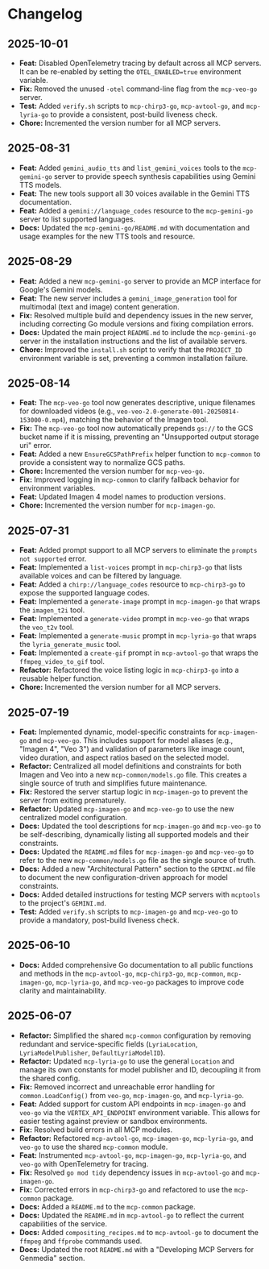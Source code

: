 # Changelog

## 2025-10-01

*   **Feat:** Disabled OpenTelemetry tracing by default across all MCP servers. It can be re-enabled by setting the `OTEL_ENABLED=true` environment variable.
*   **Fix:** Removed the unused `-otel` command-line flag from the `mcp-veo-go` server.
*   **Test:** Added `verify.sh` scripts to `mcp-chirp3-go`, `mcp-avtool-go`, and `mcp-lyria-go` to provide a consistent, post-build liveness check.
*   **Chore:** Incremented the version number for all MCP servers.

## 2025-08-31

*   **Feat:** Added `gemini_audio_tts` and `list_gemini_voices` tools to the `mcp-gemini-go` server to provide speech synthesis capabilities using Gemini TTS models.
*   **Feat:** The new tools support all 30 voices available in the Gemini TTS documentation.
*   **Feat:** Added a `gemini://language_codes` resource to the `mcp-gemini-go` server to list supported languages.
*   **Docs:** Updated the `mcp-gemini-go/README.md` with documentation and usage examples for the new TTS tools and resource.

## 2025-08-29

*   **Feat:** Added a new `mcp-gemini-go` server to provide an MCP interface for Google's Gemini models.
*   **Feat:** The new server includes a `gemini_image_generation` tool for multimodal (text and image) content generation.
*   **Fix:** Resolved multiple build and dependency issues in the new server, including correcting Go module versions and fixing compilation errors.
*   **Docs:** Updated the main project `README.md` to include the `mcp-gemini-go` server in the installation instructions and the list of available servers.
*   **Chore:** Improved the `install.sh` script to verify that the `PROJECT_ID` environment variable is set, preventing a common installation failure.

## 2025-08-14

*   **Feat:** The `mcp-veo-go` tool now generates descriptive, unique filenames for downloaded videos (e.g., `veo-veo-2.0-generate-001-20250814-153000-0.mp4`), matching the behavior of the Imagen tool.
*   **Fix:** The `mcp-veo-go` tool now automatically prepends `gs://` to the GCS bucket name if it is missing, preventing an "Unsupported output storage uri" error.
*   **Feat:** Added a new `EnsureGCSPathPrefix` helper function to `mcp-common` to provide a consistent way to normalize GCS paths.
*   **Chore:** Incremented the version number for `mcp-veo-go`.
*   **Fix:** Improved logging in `mcp-common` to clarify fallback behavior for environment variables.
*   **Feat:** Updated Imagen 4 model names to production versions.
*   **Chore:** Incremented the version number for `mcp-imagen-go`.

## 2025-07-31

*   **Feat:** Added prompt support to all MCP servers to eliminate the `prompts not supported` error.
*   **Feat:** Implemented a `list-voices` prompt in `mcp-chirp3-go` that lists available voices and can be filtered by language.
*   **Feat:** Added a `chirp://language_codes` resource to `mcp-chirp3-go` to expose the supported language codes.
*   **Feat:** Implemented a `generate-image` prompt in `mcp-imagen-go` that wraps the `imagen_t2i` tool.
*   **Feat:** Implemented a `generate-video` prompt in `mcp-veo-go` that wraps the `veo_t2v` tool.
*   **Feat:** Implemented a `generate-music` prompt in `mcp-lyria-go` that wraps the `lyria_generate_music` tool.
*   **Feat:** Implemented a `create-gif` prompt in `mcp-avtool-go` that wraps the `ffmpeg_video_to_gif` tool.
*   **Refactor:** Refactored the voice listing logic in `mcp-chirp3-go` into a reusable helper function.
*   **Chore:** Incremented the version number for all MCP servers.

## 2025-07-19

*   **Feat:** Implemented dynamic, model-specific constraints for `mcp-imagen-go` and `mcp-veo-go`. This includes support for model aliases (e.g., "Imagen 4", "Veo 3") and validation of parameters like image count, video duration, and aspect ratios based on the selected model.
*   **Refactor:** Centralized all model definitions and constraints for both Imagen and Veo into a new `mcp-common/models.go` file. This creates a single source of truth and simplifies future maintenance.
*   **Fix:** Restored the server startup logic in `mcp-imagen-go` to prevent the server from exiting prematurely.
*   **Refactor:** Updated `mcp-imagen-go` and `mcp-veo-go` to use the new centralized model configuration.
*   **Docs:** Updated the tool descriptions for `mcp-imagen-go` and `mcp-veo-go` to be self-describing, dynamically listing all supported models and their constraints.
*   **Docs:** Updated the `README.md` files for `mcp-imagen-go` and `mcp-veo-go` to refer to the new `mcp-common/models.go` file as the single source of truth.
*   **Docs:** Added a new "Architectural Pattern" section to the `GEMINI.md` file to document the new configuration-driven approach for model constraints.
*   **Docs:** Added detailed instructions for testing MCP servers with `mcptools` to the project's `GEMINI.md`.
*   **Test:** Added `verify.sh` scripts to `mcp-imagen-go` and `mcp-veo-go` to provide a mandatory, post-build liveness check.

## 2025-06-10

*   **Docs:** Added comprehensive Go documentation to all public functions and methods in the `mcp-avtool-go`, `mcp-chirp3-go`, `mcp-common`, `mcp-imagen-go`, `mcp-lyria-go`, and `mcp-veo-go` packages to improve code clarity and maintainability.

## 2025-06-07

*   **Refactor:** Simplified the shared `mcp-common` configuration by removing redundant and service-specific fields (`LyriaLocation`, `LyriaModelPublisher`, `DefaultLyriaModelID`).
*   **Refactor:** Updated `mcp-lyria-go` to use the general `Location` and manage its own constants for model publisher and ID, decoupling it from the shared config.
*   **Fix:** Removed incorrect and unreachable error handling for `common.LoadConfig()` from `veo-go`, `mcp-imagen-go`, and `mcp-lyria-go`.
*   **Feat:** Added support for custom API endpoints in `mcp-imagen-go` and `veo-go` via the `VERTEX_API_ENDPOINT` environment variable. This allows for easier testing against preview or sandbox environments.
*   **Fix:** Resolved build errors in all MCP modules.
*   **Refactor:** Refactored `mcp-avtool-go`, `mcp-imagen-go`, `mcp-lyria-go`, and `veo-go` to use the shared `mcp-common` module.
*   **Feat:** Instrumented `mcp-avtool-go`, `mcp-imagen-go`, `mcp-lyria-go`, and `veo-go` with OpenTelemetry for tracing.
*   **Fix:** Resolved `go mod tidy` dependency issues in `mcp-avtool-go` and `mcp-imagen-go`.
*   **Fix:** Corrected errors in `mcp-chirp3-go` and refactored to use the `mcp-common` package.
*   **Docs:** Added a `README.md` to the `mcp-common` package.
*   **Docs:** Updated the `README.md` in `mcp-avtool-go` to reflect the current capabilities of the service.
*   **Docs:** Added `compositing_recipes.md` to `mcp-avtool-go` to document the `ffmpeg` and `ffprobe` commands used.
*   **Docs:** Updated the root `README.md` with a "Developing MCP Servers for Genmedia" section.
